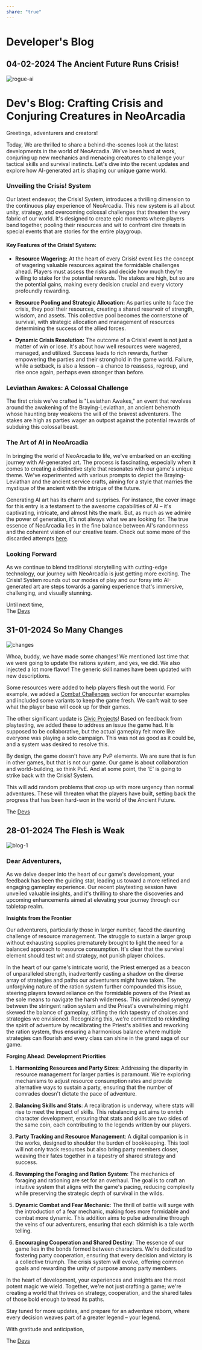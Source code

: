 ```yaml
---  
share: "true"  
---  
```

  
# Developer's Blog    
  
## 04-02-2024 The Ancient Future Runs Crisis!  
  
![rogue-ai](./rogue-ai.png)  
  
# Dev's Blog: Crafting Crisis and Conjuring Creatures in NeoArcadia  
  
Greetings, adventurers and creators!  
  
Today, We are thrilled to share a behind-the-scenes look at the latest developments in the world of NeoArcadia. We've been hard at work, conjuring up new mechanics and menacing creatures to challenge your tactical skills and survival instincts. Let's dive into the recent updates and explore how AI-generated art is shaping our unique game world.  
  
### Unveiling the Crisis! System  
  
Our latest endeavor, the Crisis! System, introduces a thrilling dimension to the continuous play experience of NeoArcadia. This new system is all about unity, strategy, and overcoming colossal challenges that threaten the very fabric of our world. It's designed to create epic moments where players band together, pooling their resources and wit to confront dire threats in special events that are stories for the entire playgroup.  
  
#### Key Features of the Crisis! System:  
  
- **Resource Wagering:** At the heart of every Crisis! event lies the concept of wagering valuable resources against the formidable challenges ahead. Players must assess the risks and decide how much they're willing to stake for the potential rewards. The stakes are high, but so are the potential gains, making every decision crucial and every victory profoundly rewarding.  
  
- **Resource Pooling and Strategic Allocation:** As parties unite to face the crisis, they pool their resources, creating a shared reservoir of strength, wisdom, and assets. This collective pool becomes the cornerstone of survival, with strategic allocation and management of resources determining the success of the allied forces.  
  
- **Dynamic Crisis Resolution:** The outcome of a Crisis! event is not just a matter of win or lose. It's about how well resources were wagered, managed, and utilized. Success leads to rich rewards, further empowering the parties and their stronghold in the game world. Failure, while a setback, is also a lesson – a chance to reassess, regroup, and rise once again, perhaps even stronger than before.  
  
### Leviathan Awakes: A Colossal Challenge  
  
The first crisis we've crafted is "Leviathan Awakes," an event that revolves around the awakening of the Braying-Leviathan, an ancient behemoth whose haunting bray weakens the will of the bravest adventurers. The stakes are high as parties wager an outpost against the potential rewards of subduing this colossal beast.  
  
### The Art of AI in NeoArcadia  
  
In bringing the world of NeoArcadia to life, we've embarked on an exciting journey with AI-generated art. The process is fascinating, especially when it comes to creating a distinctive style that resonates with our game's unique theme. We've experimented with various prompts to depict the Braying-Leviathan and the ancient service crafts, aiming for a style that marries the mystique of the ancient with the intrigue of the future.  
  
Generating AI art has its charm and surprises. For instance, the cover image for this entry is a testament to the awesome capabilities of AI – it's captivating, intricate, and almost hits the mark. But, as much as we admire the power of generation, it's not always what we are looking for. The true essence of NeoArcadia lies in the fine balance between AI's randomness and the coherent vision of our creative team. Check out some more of the discarded attempts [here](./What-Was-not.html).  
  
### Looking Forward  
  
As we continue to blend traditional storytelling with cutting-edge technology, our journey with NeoArcadia is just getting more exciting. The Crisis! System rounds out our modes of play and our foray into AI-generated art are steps towards a gaming experience that's immersive, challenging, and visually stunning.   
  
Until next time,  
The [Devs](./Devs.html)  
  
  
## 31-01-2024 So Many Changes  
  
![changes](./changes.png)  
  
    
Whoa, buddy, we have made some changes! We mentioned last time that we were going to update the rations system, and yes, we did. We also injected a lot more flavor! The generic skill names have been updated with new descriptions.  
  
Some resources were added to help players flesh out the world. For example, we added a [Combat Challenges](./Combat-Challenges.html) section for encounter examples and included some variants to keep the game fresh. We can't wait to see what the player base will cook up for their games.  
  
The other significant update is [Civic Projects](./Civic-Projects.html)! Based on feedback from playtesting, we added these to address an issue the game had. It is supposed to be collaborative, but the actual gameplay felt more like everyone was playing a solo campaign. This was not as good as it could be, and a system was desired to resolve this.  
  
By design, the game doesn't have any PvP elements. We are sure that is fun in other games, but that is not our game. Our game is about collaboration and world-building, so think PvE. And at some point, the 'E' is going to strike back with the Crisis! System.  
  
This will add random problems that crop up with more urgency than normal adventures. These will threaten what the players have built, setting back the progress that has been hard-won in the world of the Ancient Future.  
  
The [Devs](Devs.html)  
## 28-01-2024 The Flesh is Weak    
    
![blog-1](./blog-1.png)    
    
    
### Dear Adventurers,    
    
As we delve deeper into the heart of our game's development, your feedback has been the guiding star, leading us toward a more refined and engaging gameplay experience. Our recent playtesting session have unveiled valuable insights, and it's thrilling to share the discoveries and upcoming enhancements aimed at elevating your journey through our tabletop realm.    
    
**Insights from the Frontier**    
    
Our adventurers, particularly those in larger number, faced the daunting challenge of resource management. The struggle to sustain a larger group without exhausting supplies prematurely brought to light the need for a balanced approach to resource consumption. It's clear that the survival element should test wit and strategy, not punish player choices.    
    
In the heart of our game's intricate world, the Priest emerged as a beacon of unparalleled strength, inadvertently casting a shadow on the diverse array of strategies and paths our adventurers might have taken. The unforgiving nature of the ration system further compounded this issue, steering players toward reliance on the formidable powers of the Priest as the sole means to navigate the harsh wilderness. This unintended synergy between the stringent ration system and the Priest's overwhelming might skewed the balance of gameplay, stifling the rich tapestry of choices and strategies we envisioned. Recognizing this, we're committed to rekindling the spirit of adventure by recalibrating the Priest's abilities and reworking the ration system, thus ensuring a harmonious balance where multiple strategies can flourish and every class can shine in the grand saga of our game.    
    
**Forging Ahead: Development Priorities**    
    
1. **Harmonizing Resources and Party Sizes**: Addressing the disparity in resource management for larger parties is paramount. We're exploring mechanisms to adjust resource consumption rates and provide alternative ways to sustain a party, ensuring that the number of comrades doesn't dictate the pace of adventure.    
    
2. **Balancing Skills and Stats**: A recalibration is underway, where stats will rise to meet the impact of skills. This rebalancing act aims to enrich character development, ensuring that stats and skills are two sides of the same coin, each contributing to the legends written by our players.    
    
3. **Party Tracking and Resource Management**: A digital companion is in the works, designed to shoulder the burden of bookkeeping. This tool will not only track resources but also bring party members closer, weaving their fates together in a tapestry of shared strategy and success.    
    
4. **Revamping the Foraging and Ration System**: The mechanics of foraging and rationing are set for an overhaul. The goal is to craft an intuitive system that aligns with the game's pacing, reducing complexity while preserving the strategic depth of survival in the wilds.    
    
5. **Dynamic Combat and Fear Mechanic**: The thrill of battle will surge with the introduction of a fear mechanic, making foes more formidable and combat more dynamic. This addition aims to pulse adrenaline through the veins of our adventurers, ensuring that each skirmish is a tale worth telling.    
    
6. **Encouraging Cooperation and Shared Destiny**: The essence of our game lies in the bonds formed between characters. We're dedicated to fostering party cooperation, ensuring that every decision and victory is a collective triumph. The crisis system will evolve, offering common goals and rewarding the unity of purpose among party members.    
    
In the heart of development, your experiences and insights are the most potent magic we wield. Together, we're not just crafting a game; we're creating a world that thrives on strategy, cooperation, and the shared tales of those bold enough to tread its paths.    
    
Stay tuned for more updates, and prepare for an adventure reborn, where every decision weaves part of a greater legend – your legend.    
    
With gratitude and anticipation,    
    
The [Devs](./Devs.html)    
    
